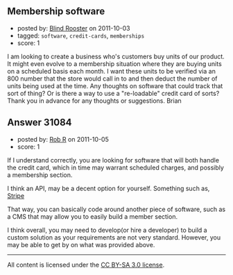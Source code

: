## Membership software

- posted by: [Blind Rooster](https://stackexchange.com/users/-1/13656-blind-rooster) on 2011-10-03
- tagged: `software`, `credit-cards`, `memberships`
- score: 1

I am looking to create a business who's customers buy units of our product. It might even evolve to a membership situation where they are buying units on a scheduled basis each month. I want these units to be verified via an 800 number that the store would call in to and then deduct the number of units being used at the time. Any thoughts on software that could track that sort of thing? Or is there  a way to use a "re-loadable" credit card of sorts? Thank you in advance for any thoughts or suggestions.
Brian


## Answer 31084

- posted by: [Rob R](https://stackexchange.com/users/-1/13692-rob-r) on 2011-10-05
- score: 1

<p>If I understand correctly, you are looking for software that will both handle the credit card, which in time may warrant scheduled charges, and possibly a membership section.</p>

<p>I think an API, may be a decent option for yourself. Something such as, <a href="https://stripe.com/" rel="nofollow">Stripe</a></p>

<p>That way, you can basically code around another piece of software, such as a CMS that may allow you to easily build a member section.</p>

<p>I think overall, you may need to develop(or hire a developer) to build a custom solution as your requirements are not very standard. However, you may be able to get by on what was provided above.</p>




---

All content is licensed under the [CC BY-SA 3.0 license](https://creativecommons.org/licenses/by-sa/3.0/).
